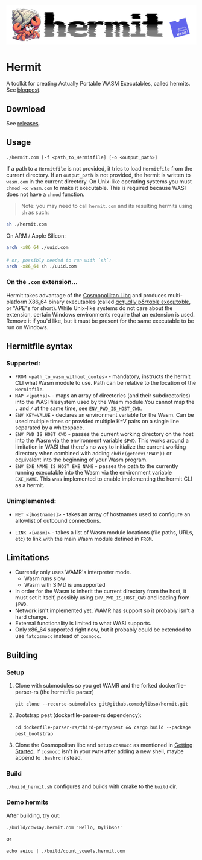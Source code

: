![Hermit - Actually Portable WebAssembly](./.github/readme-header.jpg)

# Hermit

A toolkit for creating Actually Portable WASM Executables, called hermits. See
[blogpost](https://dylibso.com/blog/hermit-actually-portable-wasm).

## Download

See [releases](https://github.com/dylibso/hermit/releases).

## Usage

`./hermit.com [-f <path_to_Hermitfile] [-o <output_path>]`

If a path to a `Hermitfile` is not provided, it tries to load `Hermitfile` from
the current directory. If an `output_path` is not provided, the hermit is
written to `wasm.com` in the current directory. On Unix-like operating systems
you must `chmod +x wasm.com` to make it executable. This is required because
WASI does not have a `chmod` function.

> Note: you may need to call `hermit.com` and its resulting hermits using `sh`
> as such:

```sh
sh ./hermit.com
```

On ARM / Apple Silicon:

```sh
arch -x86_64 ./uuid.com  

# or, possibly needed to run with `sh`:
arch -x86_64 sh ./uuid.com
```

### On the `.com` extension...

Hermit takes advantage of the
[Cosmopoliltan Libc](https://github.com/jart/cosmopolitan) and produces
multi-platform X86_64 binary executables (called
[αcτµαlly pδrταblε εxεcµταblε](https://justine.lol/ape.html), or "APE"s for
short). While Unix-like systems do not care about the extension, certain Windows
environments require that an extension is used. Remove it if you'd like, but it
must be present for the same executable to be run on Windows.

## Hermitfile syntax

### Supported:

- `FROM <path_to_wasm_without_quotes>` - mandatory, instructs the hermit CLI
  what Wasm module to use. Path can be relative to the location of the
  `Hermitfile`.
- `MAP <[paths]>` - maps an array of directories (and their subdirectories) into
  the WASI filesystem used by the Wasm module.You cannot map the `.` and `/` at
  the same time, see `ENV_PWD_IS_HOST_CWD`.
- `ENV KEY=VALUE` - declares an environment variable for the Wasm. Can be used
  multiple times or provided multiple K=V pairs on a single line separated by a
  whitespace.
- `ENV_PWD_IS_HOST_CWD` - passes the current working directory on the host into
  the Wasm via the environment variable `$PWD`. This works around a limitation
  in WASI that there's no way to initialize the current working directory when
  combined with adding `chdir(getenv("PWD"))` or equivalent into the beginning
  of your Wasm program.
- `ENV_EXE_NAME_IS_HOST_EXE_NAME` - passes the path to the currently running
  executable into the Wasm via the environment variable `EXE_NAME`. This was
  implemented to enable implementing the hermit CLI as a hermit.

### Unimplemented:

- `NET <[hostnames]>` - takes an array of hostnames used to configure an
  allowlist of outbound connections.

- `LINK <[wasm]>` - takes a list of Wasm module locations (file paths, URLs,
  etc) to link with the main Wasm module defined in `FROM`.

## Limitations

- Currently only uses WAMR's interpreter mode.
  - Wasm runs slow
  - Wasm with SIMD is unsupported
- In order for the Wasm to inherit the current directory from the host, it must
  set it itself, possibly using `ENV_PWD_IS_HOST_CWD` and loading from `$PWD`.
- Network isn't implemented yet. WAMR has support so it probably isn't a hard
  change.
- External functionality is limited to what WASI supports.
- Only x86_64 supported right now, but it probably could be extended to use
  `fatcosmocc` instead of `cosmocc`.

## Building

### Setup

1. Clone with submodules so you get WAMR and the forked dockerfile-parser-rs
   (the hermitfile parser)

   `git clone --recurse-submodules git@github.com:dylibso/hermit.git`

2. Bootstrap pest (dockerfile-parser-rs dependency):

   `cd dockerfile-parser-rs/third-party/pest && cargo build --package pest_bootstrap`

3. Clone the Cosmopolitan libc and setup `cosmocc` as mentioned in
   [Getting Started](https://github.com/jart/cosmopolitan/#getting-started). If
   `cosmocc` isn't in your `PATH` after adding a new shell, maybe append to
   `.bashrc` instead.

### Build

`./build_hermit.sh` configures and builds with cmake to the `build` dir.

### Demo hermits

After building, try out:

`./build/cowsay.hermit.com 'Hello, Dylibso!'`

or

`echo aeiou | ./build/count_vowels.hermit.com`
